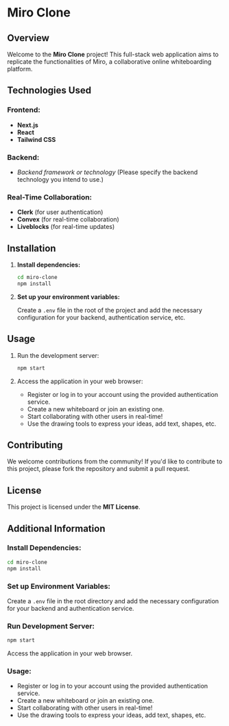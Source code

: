 # Miro Clone

## Overview

Welcome to the **Miro Clone** project! This full-stack web application aims to replicate the functionalities of Miro, a collaborative online whiteboarding platform.

## Technologies Used

### Frontend:

- **Next.js**
- **React**
- **Tailwind CSS**

### Backend:

- *Backend framework or technology* (Please specify the backend technology you intend to use.)

### Real-Time Collaboration:

- **Clerk** (for user authentication)
- **Convex** (for real-time collaboration)
- **Liveblocks** (for real-time updates)

## Installation

1. **Install dependencies:**

   ```bash
   cd miro-clone
   npm install
   ```

2. **Set up your environment variables:**

   Create a `.env` file in the root of the project and add the necessary configuration for your backend, authentication service, etc.

## Usage

1. Run the development server:

   ```bash
   npm start
   ```

2. Access the application in your web browser:

   - Register or log in to your account using the provided authentication service.
   - Create a new whiteboard or join an existing one.
   - Start collaborating with other users in real-time!
   - Use the drawing tools to express your ideas, add text, shapes, etc.

## Contributing

We welcome contributions from the community! If you'd like to contribute to this project, please fork the repository and submit a pull request.

## License

This project is licensed under the **MIT License**.

## Additional Information

### Install Dependencies:

```bash
cd miro-clone
npm install
```

### Set up Environment Variables:

Create a `.env` file in the root directory and add the necessary configuration for your backend and authentication service.

### Run Development Server:

```bash
npm start
```

Access the application in your web browser.

### Usage:

- Register or log in to your account using the provided authentication service.
- Create a new whiteboard or join an existing one.
- Start collaborating with other users in real-time!
- Use the drawing tools to express your ideas, add text, shapes, etc.
